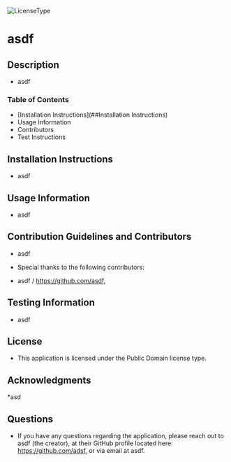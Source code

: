 

![LicenseType](https://img.shields.io/badge/License%3A%20-Public%20Domain-green)
# asdf

## Description

* asdf

### Table of Contents

* [Installation Instructions](##Installation Instructions)
* Usage Information
* Contributors
* Test Instructions

## Installation Instructions

* asdf

## Usage Information

* asdf

## Contribution Guidelines and Contributors

* asdf

* Special thanks to the following contributors: 
* asdf / https://github.com/asdf,

## Testing Information

* asdf

## License

* This application is licensed under the Public Domain license type.

## Acknowledgments

*asd

## Questions
* If you have any questions regarding the application, please reach out to asdf (the creator), at their GitHub profile located here: https://github.com/adsf, or via email at asdf.